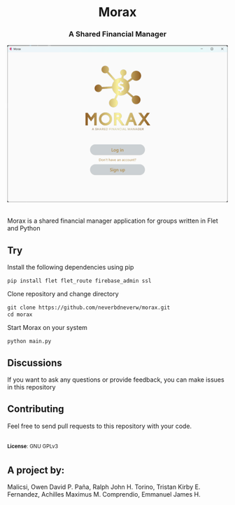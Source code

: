 <div>
    <h1 align="center">Morax</h1>
    <h3 align="center">A Shared Financial Manager</h3>
</div>

![screenshot](resources/app_screenshot.png)

<br>
Morax is a shared financial manager application for groups written in Flet and Python

## Try
Install the following dependencies using pip
```
pip install flet flet_route firebase_admin ssl
```
Clone repository and change directory
```
git clone https://github.com/neverbdneverw/morax.git
cd morax
```

Start Morax on your system
```
python main.py
```

## Discussions
If you want to ask any questions or provide feedback, you can make issues in this repository

## Contributing
Feel free to send pull requests to this repository with your code.


<br>
<sup><b>License</b>: GNU GPLv3</sup>

## A project by:
Malicsi, Owen David P.
Paña, Ralph John H.
Torino, Tristan Kirby E.
Fernandez, Achilles Maximus M.
Comprendio, Emmanuel James H.
